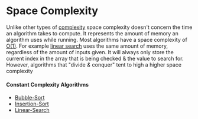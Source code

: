 # Space Complexity
Unlike other types of [complexity](Complexity-Index.md) space complexity doesn't concern the time an algorithm takes to compute. It represents the amount of memory an algorithm uses while running.
Most algorithms have a space complexity of [O(1)](Constant-Complexity.md). For example [linear search](../Searching%20algorithms/Linear-Search.md) uses the same amount of memory, regardless of the amount of inputs given. It will always only store the current index in the array that is being checked & the value to search for.
However, algorithms that "divide *&* conquer" tent to high a higher space complexity

#### Constant Complexity Algorithms
- [Bubble-Sort](../Sorting%20algorithms/Bubble-Sort.md)
- [Insertion-Sort](../Sorting%20algorithms/Insertion-Sort.md)
- [Linear-Search](../Searching%20algorithms/Linear-Search.md)